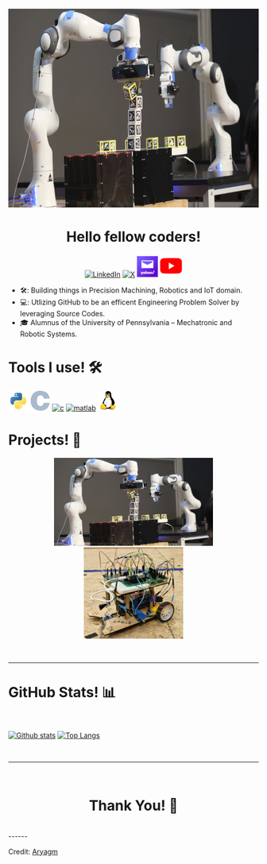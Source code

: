 <p align="center">
  <img src="https://github.com/vbwanere/vbwanere/blob/main/DSCF1747.jpg" height="400"/>
</p>
<!-- <hr> -->
<h1 align="center">Hello fellow coders!</h1>
<p align="center">
<a href="https://www.linkedin.com/in/vbwanere/" target="_blank" rel="noreferrer"> <img src="https://upload.wikimedia.org/wikipedia/commons/c/ca/LinkedIn_logo_initials.png" alt="LinkedIn" width="40" height="40"/></a>
<a href="https://x.com/vbwanere" target="_blank" rel="noreferrer"> <img src="https://upload.wikimedia.org/wikipedia/commons/b/b7/X_logo.jpg" alt="X" width="42" height="42"/></a>
<a href="mailto:vbwanere@yahoo.com" target="_blank" rel="noreferrer"> <img src="https://github.com/vbwanere/vbwanere/blob/main/yahoo.jpeg" alt="yahoo!mail" width="42" height="42"/></a>
<a href="https://www.youtube.com/@vbwanere" target="_blank" rel="noreferrer"> <img src="https://github.com/vbwanere/vbwanere/blob/main/yt.png" alt="youtube" width="45"/></a>
</p>
  
- 🛠️: Building things in Precision Machining, Robotics and IoT domain.
- 💻: Utlizing GitHub to be an efficent Engineering Problem Solver by leveraging Source Codes.
- 🎓 Alumnus of the University of Pennsylvania – Mechatronic and Robotic Systems.


<h1>Tools I use! 🛠️</h1>
<p align="left">
<a href="https://www.python.org" target="_blank" rel="noreferrer"> <img src="https://raw.githubusercontent.com/devicons/devicon/master/icons/python/python-original.svg" alt="python" width="40" height="40"/></a>
<a href="https://www.cprogramming.com/" target="_blank" rel="noreferrer"> <img src="https://raw.githubusercontent.com/devicons/devicon/master/icons/c/c-original.svg" alt="c" width="40" height="40"/></a>
<a href="https://www.minitab.com/en-us/" target="_blank" rel="noreferrer"> <img src="https://upload.wikimedia.org/wikipedia/commons/d/d2/Minitab_Logo.svg" alt="c" width="40" height="40"/></a>
<a href="https://www.mathworks.com/" target="_blank" rel="noreferrer"> <img src="https://upload.wikimedia.org/wikipedia/commons/2/21/Matlab_Logo.png" alt="matlab" width="40" height="40"/></a>
<a href="https://www.linux.org/" target="_blank" rel="noreferrer"> <img src="https://raw.githubusercontent.com/devicons/devicon/master/icons/linux/linux-original.svg" alt="linux" width="40" height="40"/></a>
</p>

<h1>Projects! 🎨</h1>
<p align="center">
  <a href="https://github.com/vbwanere/Pick-and-place-using-Franka-Panda-arm">
    <img src="https://github.com/vbwanere/vbwanere/blob/main/DSCF1747.jpg" width="320px" />
  </a>
   <a href="https://github.com/vbwanere/Academic-Projects/tree/main/Mini_AMR">
    <img src="https://github.com/vbwanere/Academic-Projects/blob/main/Images/AMR.png" width="200px" />
  </a>
</p>

<br>
<hr>
<h1>GitHub Stats! 📊</h1>
<br>


[![Github stats](https://github-readme-stats.vercel.app/api?username=vbwanere&show_icons=true&theme=merko)](https://github.com/vbwanere/github-readme-stats) [![Top Langs](https://github-readme-stats.vercel.app/api/top-langs/?username=vbwanere&layout=compact&theme=merko)](https://github.com/vbwanere/github-readme-stats)

 
<Br>
<hr>
<Br>
<h1 align="center">Thank You! 🤵 </h1>
<Br>
------  

Credit: [Aryagm](https://github.com/Aryagm)
